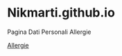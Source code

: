 # Nikmarti.github.io

<p>Pagina Dati Personali Allergie</p>
<a href="file_cartella/file.html">Allergie</a>
